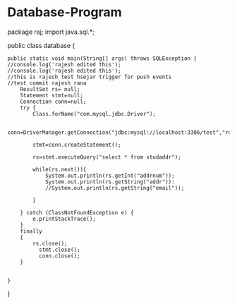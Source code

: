 # Database-Program

package raj;
import  java.sql.*;

public class database {
	
	public static void main(String[] args) throws SQLException {
	//console.log('rajesh edited this');
	//console.log('rajesh edited this');
	//this is rajesh test hsejar trigger for push events
	//test commit rajesh rana
		ResultSet rs= null;
		Statement stmt=null;
		Connection conn=null;
		try {
			Class.forName("com.mysql.jdbc.Driver");
		
			conn=DriverManager.getConnection("jdbc:mysql://localhost:3306/test","root","test");
			
			stmt=conn.createStatement();
			
			rs=stmt.executeQuery("select * from studaddr");
			
			while(rs.next()){
				System.out.println(rs.getInt("addrnum"));
				System.out.println(rs.getString("addr")):
				//System.out.println(rs.getString("email"));
				 
			}
			
		} catch (ClassNotFoundException e) {
			e.printStackTrace();
		}
		finally
		{
			rs.close();
		      stmt.close();
		      conn.close();
		}
		

	}

}



